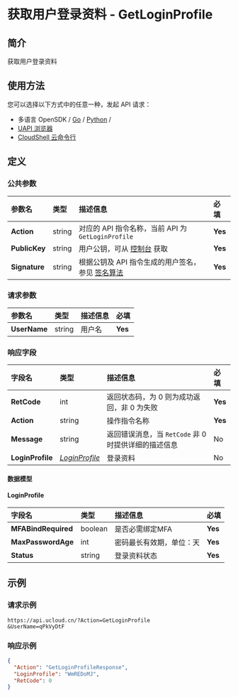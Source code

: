 # 获取用户登录资料 - GetLoginProfile

## 简介

获取用户登录资料






## 使用方法

您可以选择以下方式中的任意一种，发起 API 请求：
- 多语言 OpenSDK / [Go](https://github.com/ucloud/ucloud-sdk-go) / [Python](https://github.com/ucloud/ucloud-sdk-python3) /
- [UAPI 浏览器](https://console.ucloud.cn/uapi/detail?id=GetLoginProfile)
- [CloudShell 云命令行](https://shell.ucloud.cn/)


## 定义

### 公共参数

| 参数名 | 类型 | 描述信息 | 必填 |
|:---|:---|:---|:---|
| **Action**     | string  | 对应的 API 指令名称，当前 API 为 `GetLoginProfile`                        | **Yes** |
| **PublicKey**  | string  | 用户公钥，可从 [控制台](https://console.ucloud.cn/uapi/apikey) 获取                                             | **Yes** |
| **Signature**  | string  | 根据公钥及 API 指令生成的用户签名，参见 [签名算法](api/summary/signature.md)  | **Yes** |

### 请求参数

| 参数名 | 类型 | 描述信息 | 必填 |
|:---|:---|:---|:---|
| **UserName** | string | 用户名	 |**Yes**|

### 响应字段

| 字段名 | 类型 | 描述信息 | 必填 |
|:---|:---|:---|:---|
| **RetCode** | int | 返回状态码，为 0 则为成功返回，非 0 为失败 |**Yes**|
| **Action** | string | 操作指令名称 |**Yes**|
| **Message** | string | 返回错误消息，当 `RetCode` 非 0 时提供详细的描述信息 |No|
| **LoginProfile** | [*LoginProfile*](#LoginProfile) | 登录资料 |No|

#### 数据模型


#### LoginProfile

| 字段名 | 类型 | 描述信息 | 必填 |
|:---|:---|:---|:---|
| **MFABindRequired** | boolean | 是否必需绑定MFA |**Yes**|
| **MaxPasswordAge** | int | 密码最长有效期，单位：天 |**Yes**|
| **Status** | string | 登录资料状态 |**Yes**|

## 示例

### 请求示例
    
```
https://api.ucloud.cn/?Action=GetLoginProfile
&UserName=qPkVyDtF
```

### 响应示例
    
```json
{
  "Action": "GetLoginProfileResponse",
  "LoginProfile": "WmREDoMJ",
  "RetCode": 0
}
```





